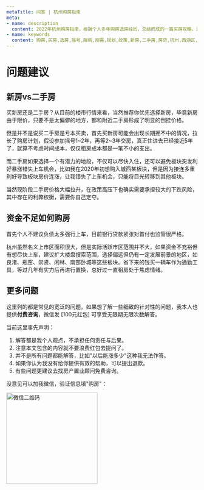 ```yaml
---
metaTitle: 问答 | 杭州购房指南
meta:
- name: description
  content: 2022年杭州购房指南，根据个人多年购房选房经历，总结而成的一篇买房攻略，涉及新房摇号和二手房选择，包含大量杭州城市规划资料。
- name: keywords
  content: 购房,买房,选房,摇号,限购,刚需,规划,政策,新房,二手房,房贷,杭州,西湖区,拱墅,余杭,未来科技城,良渚,钱江世纪城,运河新城
---
```


<Adsense :data-ad-client=$themeConfig.ads.client :data-ad-slot=$themeConfig.ads.slot is-new-ads-code="yes" class="side-ads"></Adsense>

# 问题建议

## 新房vs二手房

买新房还是二手房？从目前的楼市行情来看，当然推荐你优先选择新房，毕竟新房由于限价，只要不是太偏僻的地方，都和附近二手房形成了明显的倒挂价格。

但是并不是说买二手房是亏本买卖，首先买新房可能会出现长期摇不中的情况，拉长了购房计划，假设参加摇号1~2年，再等2~3年交房，真正住进去已经接近5年了，就算不考虑时间成本，仅仅租房成本都是一笔不小的支出。

而二手房如果选择一个有潜力的地段，不仅可以尽快入住，还可以避免板块突发利好暴涨错失上车机会，比如我在2020年初想购入城西某板块，但是因为接连多重利好导致板块房价连涨，让我错失了上车机会，只能将目光转移到其他板块。

当然现阶段二手房价格大幅拉升，在政策高压下也确实需要承担较大的下跌风险，其中存在的利弊权衡，需要你自己定夺。

## 资金不足如何购房

首先个人不建议负债太多强行上车，目前银行贷款紧张对首付也监管很严格。

杭州虽然名义上市区面积很大，但是实际活跃市区范围并不大，如果资金不充裕但有想尽快上车，建议扩大楼盘搜索范围，选择偏远但仍有一定发展前景的地区，如良渚、瓶窑、崇贤、闲林、南部卧城等这些板块。省下来的钱买一辆车作为通勤工具，等过几年有实力后再进行置换，总好过一直租房处于焦虑情绪。

<InArticleAdsense :data-ad-client=$themeConfig.ads.client :data-ad-slot=$themeConfig.ads.inSlot is-new-ads-code="yes"></InArticleAdsense>

## 更多问题

这里列的都是常见的宽泛的问题，如果想了解一些细致的针对性的问题，我本人也提供**付费咨询**，微信发 [100元红包] 可享受无限期无限次数解答。

当前这里事先声明： 
1. 解答都是我个人观点，不承担任何责任与后果。
2. 注意本文包含的内容就不要浪费红包去提问了。
3. 并不是所有问题都能解答，比如"以后能涨多少"这种我无法作答。
4. 如果你认为我没有给你提供有效的帮助，可以提出退款。
5. 有些问题更建议去找房产置业顾问免费咨询。

没意见可以加我微信，验证信息填"购房"：

<img width="240px" src="https://static.zkqiang.cn/images/20191206211444.jpeg-slim" alt="微信二维码">

